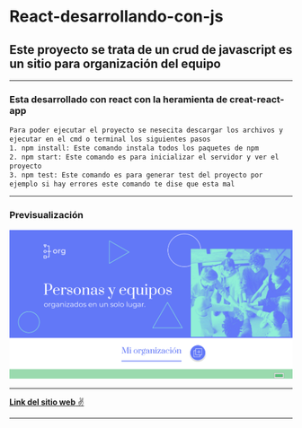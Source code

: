 # React-desarrollando-con-js

## Este proyecto se trata de un crud de javascript es un sitio para organización del equipo

---

### Esta desarrollado con react con la heramienta de creat-react-app

    Para poder ejecutar el proyecto se nesecita descargar los archivos y ejecutar en el cmd o terminal los siguientes pasos
    1. npm install: Este comando instala todos los paquetes de npm
    2. npm start: Este comando es para inicializar el servidor y ver el proyecto
    3. npm test: Este comando es para generar test del proyecto por ejemplo si hay errores este comando te dise que esta mal

---

### Previsualización

![previsualización-del-proyecto](./public/img/mini.png)

---

[**Link del sitio web** ✌](https://react-desarrollando-con-js.netlify.app/)

---
